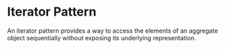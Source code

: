 # Iterator Pattern

An iterator pattern provides a way to access the elements of an aggregate object sequentially without exposing its underlying representation.